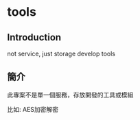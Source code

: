 # tools

## Introduction

not service, just storage develop tools

## 簡介

此專案不是單一個服務，存放開發的工具或模組

比如: AES加密解密
